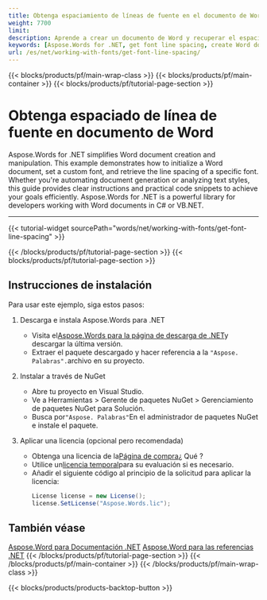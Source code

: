 ```yaml
---
title: Obtenga espaciamiento de líneas de fuente en el documento de Word.
weight: 7700
limit: 
description: Aprende a crear un documento de Word y recuperar el espacio de línea de fuente utilizando Aspose.Words para .NET. Instrucciones paso a paso con ejemplos de código incluidos.
keywords: [Aspose.Words for .NET, get font line spacing, create Word document, .NET Word library, font properties, .NET document creation, line spacing example]
url: /es/net/working-with-fonts/get-font-line-spacing/
---
```

{{< blocks/products/pf/main-wrap-class >}}
{{< blocks/products/pf/main-container >}}
{{< blocks/products/pf/tutorial-page-section >}}

# Obtenga espaciado de línea de fuente en documento de Word
Aspose.Words for .NET simplifies Word document creation and manipulation. This example demonstrates how to initialize a Word document, set a custom font, and retrieve the line spacing of a specific font. Whether you're automating document generation or analyzing text styles, this guide provides clear instructions and practical code snippets to achieve your goals efficiently. Aspose.Words for .NET is a powerful library for developers working with Word documents in C# or VB.NET.

---
{{< tutorial-widget sourcePath="words/net/working-with-fonts/get-font-line-spacing" >}}

{{< /blocks/products/pf/tutorial-page-section >}}
{{< blocks/products/pf/tutorial-page-section >}}
## Instrucciones de instalación  
Para usar este ejemplo, siga estos pasos:  
1. Descarga e instala Aspose.Words para .NET  
   * Visita el[Aspose.Words para la página de descarga de .NET](https://releases.aspose.com/words/net/)y descargar la última versión.  
   * Extraer el paquete descargado y hacer referencia a la `"Aspose. Palabras".`archivo en su proyecto.  

2. Instalar a través de NuGet  
   * Abre tu proyecto en Visual Studio.  
   * Ve a Herramientas > Gerente de paquetes NuGet > Gerenciamiento de paquetes NuGet para Solución.  
   * Busca por`"Aspose. Palabras"`En el administrador de paquetes NuGet e instale el paquete.  

3. Aplicar una licencia (opcional pero recomendada)  
   * Obtenga una licencia de la[Página de compra](https://purchase.aspose.com/buy)¿ Qué ?  
   * Utilice un[licencia temporal](https://purchase.aspose.com/temporary-license/)para su evaluación si es necesario.  
   * Añadir el siguiente código al principio de la solicitud para aplicar la licencia:  
     ```csharp
     License license = new License();
     license.SetLicense("Aspose.Words.lic");
     ```
	 
## También véase
[Aspose.Word para Documentación .NET](https://docs.aspose.com/words/net/)
[Aspose.Word para las referencias .NET](https://reference.aspose.com/words/net/)
{{< /blocks/products/pf/tutorial-page-section >}}
{{< /blocks/products/pf/main-container >}}
{{< /blocks/products/pf/main-wrap-class >}}

{{< blocks/products/products-backtop-button >}}
